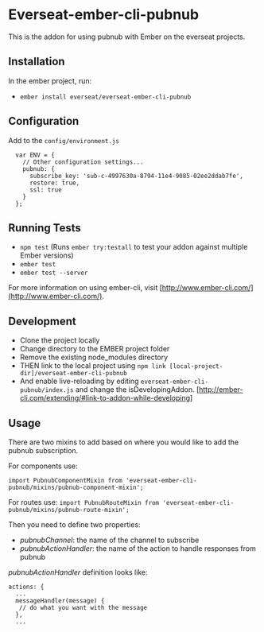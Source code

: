 # Everseat-ember-cli-pubnub

This is the addon for using pubnub with Ember on the everseat projects.

## Installation

In the ember project, run:

* `ember install everseat/everseat-ember-cli-pubnub`

## Configuration

Add to the `config/environment.js`

```
  var ENV = {
    // Other configuration settings...
    pubnub: {
      subscribe_key: 'sub-c-4997630a-8794-11e4-9085-02ee2ddab7fe',
      restore: true,
      ssl: true
    }
  };
```

## Running Tests

* `npm test` (Runs `ember try:testall` to test your addon against multiple Ember versions)
* `ember test`
* `ember test --server`

For more information on using ember-cli, visit [http://www.ember-cli.com/](http://www.ember-cli.com/).


## Development

* Clone the project locally
* Change directory to the EMBER project folder
* Remove the existing node_modules directory
* THEN link to the local project using `npm link [local-project-dir]/everseat-ember-cli-pubnub`
* And enable live-reloading by editing `everseat-ember-cli-pubnub/index.js` and change the isDevelopingAddon. [http://ember-cli.com/extending/#link-to-addon-while-developing]

## Usage

There are two mixins to add based on where you would like to add the pubnub subscription.

For components use:

`import PubnubComponentMixin from 'everseat-ember-cli-pubnub/mixins/pubnub-component-mixin';`

For routes use:
`import PubnubRouteMixin from 'everseat-ember-cli-pubnub/mixins/pubnub-route-mixin';`

Then you need to define two properties:

* *pubnubChannel*: the name of the channel to subscribe
* *pubnubActionHandler*: the name of the action to handle responses from pubnub

*pubnubActionHandler* definition looks like:

```
actions: {
  ...
  messageHandler(message) {
   // do what you want with the message
  },
  ...
```
